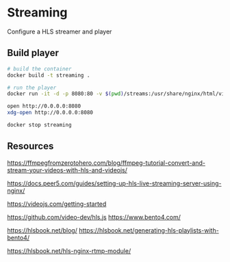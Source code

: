 # Streaming

Configure a HLS streamer and player

## Build player

```sh
# build the container
docker build -t streaming .

# run the player
docker run -it -d -p 8080:80 -v $(pwd)/streams:/usr/share/nginx/html/videos --name streaming streaming

open http://0.0.0.0:8080
xdg-open http://0.0.0.0:8080

docker stop streaming

```

## Resources

https://ffmpegfromzerotohero.com/blog/ffmpeg-tutorial-convert-and-stream-your-videos-with-hls-and-videojs/

https://docs.peer5.com/guides/setting-up-hls-live-streaming-server-using-nginx/

https://videojs.com/getting-started

https://github.com/video-dev/hls.js
https://www.bento4.com/

https://hlsbook.net/blog/
https://hlsbook.net/generating-hls-playlists-with-bento4/

https://hlsbook.net/hls-nginx-rtmp-module/